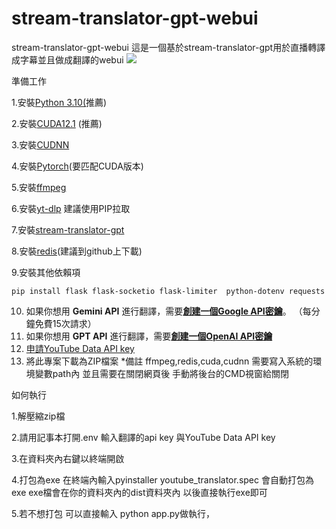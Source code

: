 # stream-translator-gpt-webui
stream-translator-gpt-webui
這是一個基於stream-translator-gpt用於直播轉譯成字幕並且做成翻譯的webui
![](https://cdn.discordapp.com/attachments/1102904709532098610/1268862352925921384/Clip_2024-08-02_17-24-40.png?ex=66adf7a7&is=66aca627&hm=a7b139f731f73aa51307dc2af91bbd1e9a2b6976e5f33be6c0b4203b734d3dff&)

準備工作

1.安裝[Python 3.10(](https://www.python.org/downloads/release/python-3100/)推薦)

2.安裝[CUDA12.1](https://cangmang.xyz/articles/1682852371010) (推薦)

3.安裝[CUDNN](https://cangmang.xyz/articles/1682852371010%29)

4.安裝[Pytorch](https://pytorch.org/get-started/locally/)(要匹配CUDA版本)

5.安裝[ffmpeg](https://ffmpeg.org/download.html)

6.安裝[yt-dlp](https://github.com/yt-dlp/yt-dlp) 建議使用PIP拉取

7.安裝[stream-translator-gpt](https://github.com/ionic-bond/stream-translator-gpt/blob/main/README_CN.md)

8.安裝[redis](https://github.com/tporadowski/redis/releases)(建議到github上下載)

9.安裝其他依賴項

    pip install flask flask-socketio flask-limiter  python-dotenv requests

10.  如果你想用  **Gemini API**  進行翻譯，需要[**創建一個Google API密鑰**](https://aistudio.google.com/app/apikey)。 （每分鐘免費15次請求）
11.  如果你想用    **GPT API**  進行翻譯，需要[**創建一個OpenAI API密鑰**](https://platform.openai.com/api-keys)
12. [申請YouTube Data API key](https://gg90052.github.io/blog/yt_api_key/)
13. 將此專案下載為ZIP檔案
*備註
ffmpeg,redis,cuda,cudnn 需要寫入系統的環境變數path內
並且需要在關閉網頁後 手動將後台的CMD視窗給關閉


如何執行 

1.解壓縮zip檔

2.請用記事本打開.env 輸入翻譯的api key 與YouTube Data API key 

3.在資料夾內右鍵以終端開啟

4.打包為exe 在終端內輸入pyinstaller youtube_translator.spec 會自動打包為exe exe檔會在你的資料夾內的dist資料夾內 以後直接執行exe即可

5.若不想打包 可以直接輸入 python app.py做執行，



